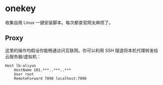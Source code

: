 # onekey
收集自用 Linux 一键安装脚本。每次都查官网太麻烦了。

## Proxy

这里的操作均假设你能畅通访问互联网。你可以利用 SSH 隧道将本机代理转发给云服务器/虚拟机：

```
Host lb-aliyun
    HostName 101.***..***..***
    User root
    RemoteForward 7890 localhost:7890
```
